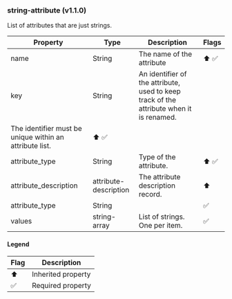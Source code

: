 ### string-attribute (v1.1.0)
List of attributes that are just strings.

| Property | Type | Description | Flags |
|---|---|---|---|
| name | String | The name of the attribute | ⬆️ ✅ |
| key | String | An identifier of the attribute, used to keep track of the attribute when it is renamed.
The identifier must be unique within an attribute list. | ⬆️ ✅ |
| attribute_type | String | Type of the attribute. | ⬆️ ✅ |
| attribute_description | attribute-description | The attribute description record. | ⬆️ |
| attribute_type | String |  | ✅ |
| values | string-array | List of strings. One per item. | ✅ |


#### Legend

| Flag | Description |
| --- | --- |
| ⬆️ | Inherited property |
| ✅ | Required property |

